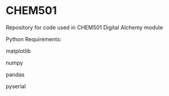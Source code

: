 # CHEM501
Repository for code used in CHEM501 Digital Alchemy module

Python Requirements:

matplotlib

numpy

pandas

pyserial

